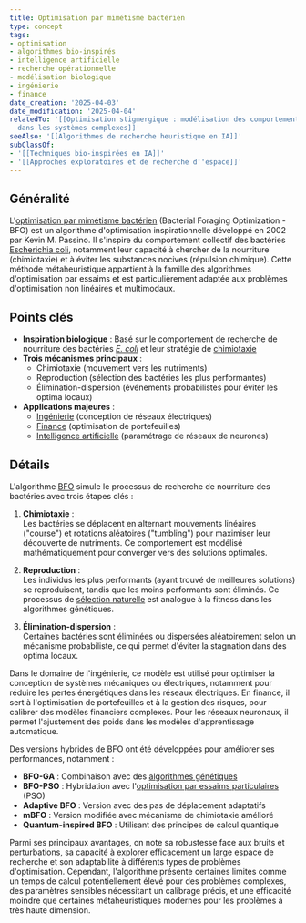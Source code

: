 ```yaml
---
title: Optimisation par mimétisme bactérien
type: concept
tags:
- optimisation
- algorithmes bio-inspirés
- intelligence artificielle
- recherche opérationnelle
- modélisation biologique
- ingénierie
- finance
date_creation: '2025-04-03'
date_modification: '2025-04-04'
relatedTo: '[[Optimisation stigmergique : modélisation des comportements collectifs
  dans les systèmes complexes]]'
seeAlso: '[[Algorithmes de recherche heuristique en IA]]'
subClassOf:
- '[[Techniques bio-inspirées en IA]]'
- '[[Approches exploratoires et de recherche d''espace]]'
---
```

## Généralité

L'[optimisation par mimétisme bactérien](https://fr.wikipedia.org/wiki/Optimisation_par_colonie_de_bact%C3%A9ries) (Bacterial Foraging Optimization - BFO) est un algorithme d'optimisation inspirationnelle développé en 2002 par Kevin M. Passino. Il s'inspire du comportement collectif des bactéries [Escherichia coli](https://fr.wikipedia.org/wiki/Escherichia_coli), notamment leur capacité à chercher de la nourriture (chimiotaxie) et à éviter les substances nocives (répulsion chimique). Cette méthode métaheuristique appartient à la famille des algorithmes d'optimisation par essaims et est particulièrement adaptée aux problèmes d'optimisation non linéaires et multimodaux.

## Points clés

- **Inspiration biologique** : Basé sur le comportement de recherche de nourriture des bactéries *[E. coli](https://fr.wikipedia.org/wiki/Escherichia_coli)* et leur stratégie de [chimiotaxie](https://fr.wikipedia.org/wiki/Chimiotaxie)
- **Trois mécanismes principaux** : 
  - Chimiotaxie (mouvement vers les nutriments)
  - Reproduction (sélection des bactéries les plus performantes)
  - Élimination-dispersion (événements probabilistes pour éviter les optima locaux)
- **Applications majeures** :
  - [Ingénierie](https://fr.wikipedia.org/wiki/Ing%C3%A9nierie) (conception de réseaux électriques)
  - [Finance](https://fr.wikipedia.org/wiki/Finance) (optimisation de portefeuilles)
  - [Intelligence artificielle](https://fr.wikipedia.org/wiki/Intelligence_artificielle) (paramétrage de réseaux de neurones)

## Détails

L'algorithme [BFO](https://fr.wikipedia.org/wiki/Optimisation_par_forage_bact%C3%A9rien) simule le processus de recherche de nourriture des bactéries avec trois étapes clés :

1. **Chimiotaxie** :  
   Les bactéries se déplacent en alternant mouvements linéaires ("course") et rotations aléatoires ("tumbling") pour maximiser leur découverte de nutriments. Ce comportement est modélisé mathématiquement pour converger vers des solutions optimales.

2. **Reproduction** :  
   Les individus les plus performants (ayant trouvé de meilleures solutions) se reproduisent, tandis que les moins performants sont éliminés. Ce processus de [sélection naturelle](https://fr.wikipedia.org/wiki/S%C3%A9lection_naturelle) est analogue à la fitness dans les algorithmes génétiques.

3. **Élimination-dispersion** :  
   Certaines bactéries sont éliminées ou dispersées aléatoirement selon un mécanisme probabiliste, ce qui permet d'éviter la stagnation dans des optima locaux.

Dans le domaine de l'ingénierie, ce modèle est utilisé pour optimiser la conception de systèmes mécaniques ou électriques, notamment pour réduire les pertes énergétiques dans les réseaux électriques. En finance, il sert à l'optimisation de portefeuilles et à la gestion des risques, pour calibrer des modèles financiers complexes. Pour les réseaux neuronaux, il permet l'ajustement des poids dans les modèles d'apprentissage automatique.

Des versions hybrides de BFO ont été développées pour améliorer ses performances, notamment :
- **BFO-GA** : Combinaison avec des [algorithmes génétiques](https://fr.wikipedia.org/wiki/Algorithme_g%C3%A9n%C3%A9tique)
- **BFO-PSO** : Hybridation avec l'[optimisation par essaims particulaires](https://fr.wikipedia.org/wiki/Optimisation_par_essaim_particulaire) (PSO)
- **Adaptive BFO** : Version avec des pas de déplacement adaptatifs
- **mBFO** : Version modifiée avec mécanisme de chimiotaxie amélioré
- **Quantum-inspired BFO** : Utilisant des principes de calcul quantique

Parmi ses principaux avantages, on note sa robustesse face aux bruits et perturbations, sa capacité à explorer efficacement un large espace de recherche et son adaptabilité à différents types de problèmes d'optimisation. Cependant, l'algorithme présente certaines limites comme un temps de calcul potentiellement élevé pour des problèmes complexes, des paramètres sensibles nécessitant un calibrage précis, et une efficacité moindre que certaines métaheuristiques modernes pour les problèmes à très haute dimension.